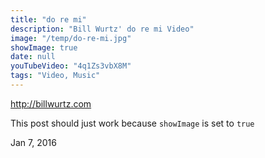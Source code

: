 ```yaml
---
title: "do re mi"
description: "Bill Wurtz' do re mi Video"
image: "/temp/do-re-mi.jpg"
showImage: true
date: null
youTubeVideo: "4q1Zs3vbX8M"
tags: "Video, Music"
---
```


http://billwurtz.com

This post should just work because `showImage` is set to `true`

Jan 7, 2016
